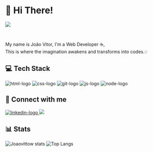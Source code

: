 # :wave:  Hi There! 

![](https://komarev.com/ghpvc/?username=Joaovittow)

<br>

My name is João Vitor, I'm a Web Developer :coffee:, <br>
This is where the imagination awakens and transforms into codes.💡

## :computer: Tech Stack

<img src="https://img.shields.io/badge/HTML5-E34F26?style=for-the-badge&logo=html5&logoColor=white" alt="html-logo" /> 
<img src="https://img.shields.io/badge/CSS3-1572B6?style=for-the-badge&logo=css3&logoColor=white" alt="css-logo" />
<img src="https://img.shields.io/badge/GIT-E44C30?style=for-the-badge&logo=git&logoColor=white" alt="git-logo" />
<img src="https://img.shields.io/badge/JavaScript-F7DF1E?style=for-the-badge&logo=javascript&logoColor=black" alt="js-logo" />
<img src="https://img.shields.io/badge/Node.js-43853D?style=for-the-badge&logo=node.js&logoColor=white" alt="node-logo" />

## :email: Connect with me 

<a href="https://www.linkedin.com/in/joaovittow/">
  <img src="https://img.shields.io/badge/LinkedIn-0077B5?style=for-the-badge&logo=linkedin&logoColor=white" alt="linkedin-logo" />
<a/>
  
<a href="https://www.instagram.com/joaovittow/">
  <img src="https://img.shields.io/badge/Instagram-E4405F?style=for-the-badge&logo=instagram&logoColor=white" />
<a/>

## :bar_chart: Stats 

![Joaovittow stats](https://github-readme-stats.vercel.app/api?username=Joaovittow&show_icons=true&theme=merko) ![Top Langs](https://github-readme-stats.vercel.app/api/top-langs/?username=Joaovittow&layout=compact)
